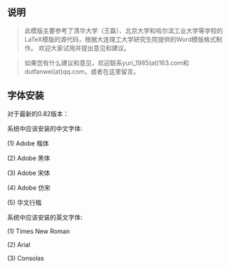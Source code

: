 ## 说明 ##

> 此模版主要参考了清华大学（王磊）、北京大学和哈尔滨工业大学等学校的LaTeX模版的源代码，根据大连理工大学研究生院提供的Word模版格式制作。
> 欢迎大家试用并提出意见和建议。

> 如果您有什么建议和意见，欢迎联系yuri\_1985(at)163.com和dutfanwei(at)qq.com，或者在这里留言。

## 字体安装 ##
对于最新的0.82版本：

系统中应该安装的中文字体:

(1) Adobe 楷体

(2) Adobe 黑体

(3) Adobe 宋体

(4) Adobe 仿宋

(5) 华文行楷

系统中应该安装的英文字体:

(1) Times New Roman

(2) Arial

(3) Consolas